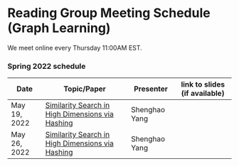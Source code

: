 # Reading Group Meeting Schedule (Graph Learning)

We meet online every Thursday 11:00AM EST.

### Spring 2022 schedule

| Date | Topic/Paper | Presenter | link to slides (if available) | 
| ----------- | ----------- | ----------- | ----------- |
| May 19, 2022 | [Similarity Search in High Dimensions via Hashing](https://www.vldb.org/conf/1999/P49.pdf) | Shenghao Yang | |
| May 26, 2022 | [Similarity Search in High Dimensions via Hashing](https://www.vldb.org/conf/1999/P49.pdf) | Shenghao Yang | |
